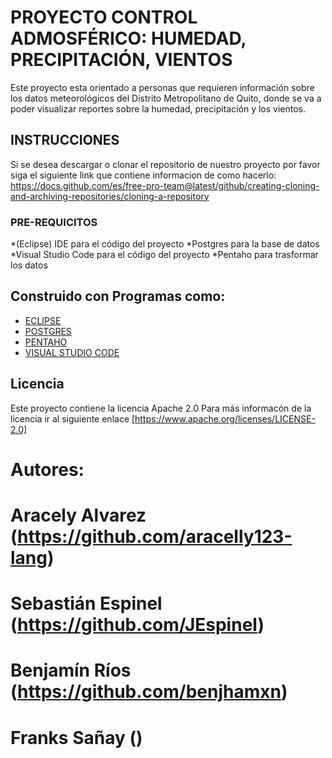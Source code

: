 # PROYECTO CONTROL ADMOSFÉRICO:  HUMEDAD, PRECIPITACIÓN, VIENTOS
Este proyecto esta orientado a personas que requieren información sobre los datos meteorológicos del Distrito Metropolitano de Quito, donde se va a poder visualizar reportes sobre la humedad, precipitación y los vientos.

## INSTRUCCIONES
Si se desea descargar o clonar el repositorio de nuestro proyecto por favor siga el siguiente link que contiene informacion de como hacerlo: https://docs.github.com/es/free-pro-team@latest/github/creating-cloning-and-archiving-repositories/cloning-a-repository
### PRE-REQUICITOS
*(Eclipse) IDE para el código del proyecto
*Postgres para la base de datos
*Visual Studio Code para el código del proyecto
*Pentaho para trasformar los datos
## Construido con Programas como:
* [ECLIPSE](https://www.eclipse.org/downloads/packages/release/juno/sr2/eclipse-ide-java-developers)
* [POSTGRES](https://www.postgresql.org/download/)
* [PENTAHO](https://sourceforge.net/projects/pentaho/)
* [VISUAL STUDIO CODE](https://code.visualstudio.com/docs/?dv=win)
## Licencia
Este proyecto contiene la licencia Apache 2.0
Para más informacón de la licencia ir al siguiente enlace [https://www.apache.org/licenses/LICENSE-2.0]
# Autores:
# Aracely Alvarez (https://github.com/aracelly123-lang)
# Sebastián Espinel (https://github.com/JEspinel)
# Benjamín Ríos (https://github.com/benjhamxn)
# Franks Sañay ()
